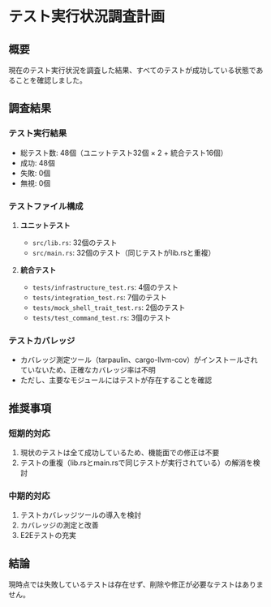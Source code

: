 # テスト実行状況調査計画

## 概要
現在のテスト実行状況を調査した結果、すべてのテストが成功している状態であることを確認しました。

## 調査結果

### テスト実行結果
- 総テスト数: 48個（ユニットテスト32個 × 2 + 統合テスト16個）
- 成功: 48個
- 失敗: 0個
- 無視: 0個

### テストファイル構成
1. **ユニットテスト**
   - `src/lib.rs`: 32個のテスト
   - `src/main.rs`: 32個のテスト（同じテストがlib.rsと重複）

2. **統合テスト**
   - `tests/infrastructure_test.rs`: 4個のテスト
   - `tests/integration_test.rs`: 7個のテスト
   - `tests/mock_shell_trait_test.rs`: 2個のテスト
   - `tests/test_command_test.rs`: 3個のテスト

### テストカバレッジ
- カバレッジ測定ツール（tarpaulin、cargo-llvm-cov）がインストールされていないため、正確なカバレッジ率は不明
- ただし、主要なモジュールにはテストが存在することを確認

## 推奨事項

### 短期的対応
1. 現状のテストは全て成功しているため、機能面での修正は不要
2. テストの重複（lib.rsとmain.rsで同じテストが実行されている）の解消を検討

### 中期的対応
1. テストカバレッジツールの導入を検討
2. カバレッジの測定と改善
3. E2Eテストの充実

## 結論
現時点では失敗しているテストは存在せず、削除や修正が必要なテストはありません。